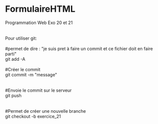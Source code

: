 # FormulaireHTML
Programmation Web
Exo 20 et 21
<br />
<br />
<br />
Pour utiliser git:
<br />
<br />
#permet de dire : "je suis pret à faire un commit et ce fichier doit en faire parti"<br />
git add -A
<br />
<br />
#Créer le commit<br />
git commit -m "message"                 
<br />
<br />
#Envoie le commit sur le serveur<br />
git push                                
<br />
<br />
#Permet de créer une nouvelle branche <br />
git checkout -b exercice_21


